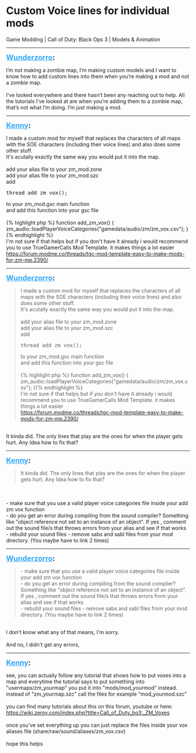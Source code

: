 # Custom Voice lines for individual mods
Game Modding | Call of Duty: Black Ops 3 | Models & Animation

---
<strong style="font-size: 1.4em;"><span style="text-decoration: underline;text-decoration-color: #34a7f9;"><span style="color:#34a7f9;">Wunderzorro</span></span>:</strong>

<p>I’m not making a zombie map, I’m making custom models and I want to know how to add custom lines into them when you’re making a mod and not a zombie map.<br /><br />I’ve looked everywhere and there hasn’t been any reaching out to help. All the tutorials I’ve looked at are when you’re adding them to a zombie map, that’s not what I’m doing. I’m just making a mod.</p>

---
<strong style="font-size: 1.4em;"><span style="text-decoration: underline;text-decoration-color: #34a7f9;"><span style="color:#34a7f9;">Kenny</span></span>:</strong>

<p>I made a custom mod for myself that replaces the characters of all maps with the SOE characters (including their voice lines) and also does some other stuff.<br />It&#39;s acutally exactly the same way you would put it into the map.<br /><br />add your alias file to your zm_mod.zone<br />add your alias file to your zm_mod.szc<br />add <pre>thread add_zm_vox();</pre> to your zm_mod.gsc main function<br />and add this function into your gsc file<br /><br />{% highlight php %}
function add_zm_vox()
{
    zm_audio::loadPlayerVoiceCategories("gamedata/audio/zm/zm_vox.csv");
}{% endhighlight %}
<br />I&#39;m not sure if that helps but if you don&#39;t have it already i would recommend you to use TrueGamerCalls Mod Template. it makes things a lot easier<br /><a href="https://forum.modme.co/threads/tgc-mod-template-easy-to-make-mods-for-zm-mp.2390/">https://forum.modme.co/threads/tgc-mod-template-easy-to-make-mods-for-zm-mp.2390/</a></p>

---
<strong style="font-size: 1.4em;"><span style="text-decoration: underline;text-decoration-color: #34a7f9;"><span style="color:#34a7f9;">Wunderzorro</span></span>:</strong>

<p><blockquote>I made a custom mod for myself that replaces the characters of all maps with the SOE characters (including their voice lines) and also does some other stuff.<br />It&#39;s acutally exactly the same way you would put it into the map.<br /><br />add your alias file to your zm_mod.zone<br />add your alias file to your zm_mod.szc<br />add <pre>thread add_zm_vox();</pre> to your zm_mod.gsc main function<br />and add this function into your gsc file<br /><br />{% highlight php %}
function add_zm_vox()
{
    zm_audio::loadPlayerVoiceCategories("gamedata/audio/zm/zm_vox.csv");
}{% endhighlight %}
<br />I&#39;m not sure if that helps but if you don&#39;t have it already i would recommend you to use TrueGamerCalls Mod Template. it makes things a lot easier<br /><a href="https://forum.modme.co/threads/tgc-mod-template-easy-to-make-mods-for-zm-mp.2390/">https://forum.modme.co/threads/tgc-mod-template-easy-to-make-mods-for-zm-mp.2390/</a><br /></blockquote><br />It kinda did. The only lines that play are the ones for when the player gets hurt. Any Idea how to fix that?</p>

---
<strong style="font-size: 1.4em;"><span style="text-decoration: underline;text-decoration-color: #34a7f9;"><span style="color:#34a7f9;">Kenny</span></span>:</strong>

<p><blockquote>It kinda did. The only lines that play are the ones for when the player gets hurt. Any Idea how to fix that?<br /></blockquote><br /><br />- make sure that you use a valid player voice categories file inside your add zm vox function<br />- do you get an error during compiling from the sound compiler? Something like &quot;object reference not set to an instance of an object&quot;. If yes , comment out the sound file/s that throws errors from your alias and see if that works<br />- rebulld your sound files - remove sabs and sabl files from your mod directory. (You maybe have to link 2 times)</p>

---
<strong style="font-size: 1.4em;"><span style="text-decoration: underline;text-decoration-color: #34a7f9;"><span style="color:#34a7f9;">Wunderzorro</span></span>:</strong>

<p><blockquote>- make sure that you use a valid player voice categories file inside your add zm vox function<br />- do you get an error during compiling from the sound compiler? Something like &quot;object reference not set to an instance of an object&quot;. If yes , comment out the sound file/s that throws errors from your alias and see if that works<br />- rebulld your sound files - remove sabs and sabl files from your mod directory. (You maybe have to link 2 times)<br /></blockquote><br />I don&#39;t know what any of that means, I&#39;m sorry. <br /><br />And no, I didn&#39;t get any errors,</p>

---
<strong style="font-size: 1.4em;"><span style="text-decoration: underline;text-decoration-color: #34a7f9;"><span style="color:#34a7f9;">Kenny</span></span>:</strong>

<p>see, you can actually follow any tutorial that shows how to put voxes into a map and everytime the tutorial says to put something into &quot;usermaps/zm_yourmap&quot; you put it into &quot;mods/mod_yourmod&quot; instead. <br />instead of &quot;zm_yourmap.szc&quot; call the files for example &quot;mod_yourmod.szc&quot;<br /><br />you can find many tutorials about this on this forum, youtube or here:<br /><a href="https://wiki.zeroy.com/index.php?title=Call_of_Duty_bo3:_ZM_Voxes">https://wiki.zeroy.com/index.php?title=Call_of_Duty_bo3:_ZM_Voxes</a><br /><br />once you&#39;ve set everything up you can just replace the files inside your vox aliases file (share/raw/sound/aliases/zm_vox.csv)<br /><br />hope this helps</p>
